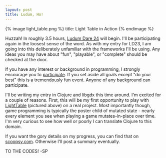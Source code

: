 ```yaml
---
layout: post
title: Ludum, Ho!
---
```


{% image light_table.png %}
  title: Light Table in Action
{% endimage %}

Huzzah! In roughly 3.5 hours, [Ludum Dare 24](http://www.ludumdare.com/compo/about-ludum-dare/) will begin. I'll be participating again in the loosest sense of the word. As with my entry for LD23, I am going into this deliberately unfamiliar with the frameworks I'll be using. Any ideas you may have about "fun", "playable", or "complete" should be checked at the door.

If you have any interest or background in programming, I strongly encourage you to [participate](http://www.ludumdare.com/compo/rules/). If you set aside all goals except "do your best" this is a tremendously fun event. Anyone of any background can participate.

I'll be writing my entry in Clojure and libgdx this time around. I'm excited for a couple of reasons. First, this will be my first opportunity to play with [LightTable](http://app.kodowa.com/) (pictured above) on a real project. Most importantly though, game programming is typically the poster child of mutated state - nearly every element you see when playing a game mutates-in-place over time. I'm very curious to see how well or poorly I can translate Clojure to this domain.

If you want the gory details on my progress, you can find that on [scoopsy.com](http://scoopsy.com). Otherwise I'll post a summary eventually.

TO THE CODES!
-SP